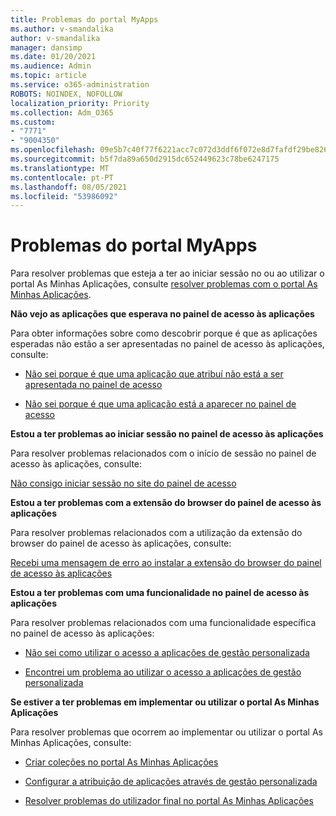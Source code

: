 ```yaml
---
title: Problemas do portal MyApps
ms.author: v-smandalika
author: v-smandalika
manager: dansimp
ms.date: 01/20/2021
ms.audience: Admin
ms.topic: article
ms.service: o365-administration
ROBOTS: NOINDEX, NOFOLLOW
localization_priority: Priority
ms.collection: Adm_O365
ms.custom:
- "7771"
- "9004350"
ms.openlocfilehash: 09e5b7c40f77f6221acc7c072d3ddf6f072e8d7fafdf29be8262dfeed051dddd
ms.sourcegitcommit: b5f7da89a650d2915dc652449623c78be6247175
ms.translationtype: MT
ms.contentlocale: pt-PT
ms.lasthandoff: 08/05/2021
ms.locfileid: "53986092"
---
```

# <a name="myapps-portal-issues"></a>Problemas do portal MyApps

Para resolver problemas que esteja a ter ao iniciar sessão no ou ao utilizar o portal As Minhas Aplicações, consulte [resolver problemas com o portal As Minhas Aplicações](https://docs.microsoft.com/azure/active-directory/user-help/my-apps-portal-end-user-troubleshoot).

**Não vejo as aplicações que esperava no painel de acesso às aplicações**

Para obter informações sobre como descobrir porque é que as aplicações esperadas não estão a ser apresentadas no painel de acesso às aplicações, consulte:

- [Não sei porque é que uma aplicação que atribuí não está a ser apresentada no painel de acesso](https://docs.microsoft.com/azure/active-directory/manage-apps/application-sign-in-other-problem-access-panel)
     
- [Não sei porque é que uma aplicação está a aparecer no painel de acesso](https://docs.microsoft.com/azure/active-directory/manage-apps/application-sign-in-other-problem-access-panel)

**Estou a ter problemas ao iniciar sessão no painel de acesso às aplicações**

Para resolver problemas relacionados com o início de sessão no painel de acesso às aplicações, consulte:

[Não consigo iniciar sessão no site do painel de acesso](https://docs.microsoft.com/azure/active-directory/manage-apps/application-sign-in-other-problem-access-panel)

**Estou a ter problemas com a extensão do browser do painel de acesso às aplicações**

Para resolver problemas relacionados com a utilização da extensão do browser do painel de acesso às aplicações, consulte:

[Recebi uma mensagem de erro ao instalar a extensão do browser do painel de acesso às aplicações](https://docs.microsoft.com/azure/active-directory/application-access-panel-extension-problem-installing/)

**Estou a ter problemas com uma funcionalidade no painel de acesso às aplicações**

Para resolver problemas relacionados com uma funcionalidade específica no painel de acesso às aplicações:

- [Não sei como utilizar o acesso a aplicações de gestão personalizada](https://docs.microsoft.com/azure/active-directory/manage-apps/access-panel-manage-self-service-access) 

- [Encontrei um problema ao utilizar o acesso a aplicações de gestão personalizada](https://docs.microsoft.com/azure/active-directory/manage-apps/access-panel-manage-self-service-access)
    
**Se estiver a ter problemas em implementar ou utilizar o portal As Minhas Aplicações**

Para resolver problemas que ocorrem ao implementar ou utilizar o portal As Minhas Aplicações, consulte:

- [Criar coleções no portal As Minhas Aplicações](https://docs.microsoft.com/azure/active-directory/manage-apps/access-panel-collections) 
    
- [Configurar a atribuição de aplicações através de gestão personalizada](https://docs.microsoft.com/azure/active-directory/manage-apps/manage-self-service-access)
     
- [Resolver problemas do utilizador final no portal As Minhas Aplicações](https://docs.microsoft.com/azure/active-directory/user-help/my-apps-portal-end-user-troubleshoot)



